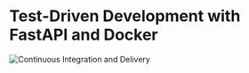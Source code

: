 # Test-Driven Development with FastAPI and Docker

![Continuous Integration and Delivery](https://github.com/vetch101/fastapi-testdriven/workflows/Continuous%20Integration%20%26%20Delivery/badge.svg?branch=main)
